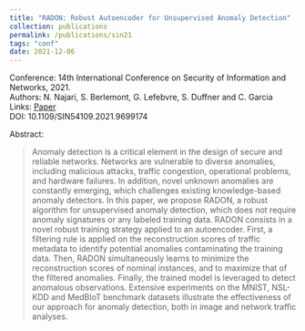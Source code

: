 ```yaml
---
title: "RADON: Robust Autoencoder for Unsupervised Anomaly Detection"
collection: publications
permalink: /publications/sin21
tags: "conf"
date: 2021-12-06
---
```

Conference: 14th International Conference on Security of Information and Networks, 2021.  
Authors: N. Najari, S. Berlemont, G. Lefebvre, S. Duffner and C. Garcia   
Links: [Paper](https://ieeexplore.ieee.org/document/9699174)  
DOI: 10.1109/SIN54109.2021.9699174  


Abstract:
> Anomaly detection is a critical element in the design of secure and reliable networks. Networks are vulnerable to diverse anomalies, including malicious attacks, traffic congestion, operational problems, and hardware failures. In addition, novel unknown anomalies are constantly emerging, which challenges existing knowledge-based anomaly detectors. In this paper, we propose RADON, a robust algorithm for unsupervised anomaly detection, which does not require anomaly signatures or any labeled training data. RADON consists in a novel robust training strategy applied to an autoencoder. First, a filtering rule is applied on the reconstruction scores of traffic metadata to identify potential anomalies contaminating the training data. Then, RADON simultaneously learns to minimize the reconstruction scores of nominal instances, and to maximize that of the filtered anomalies. Finally, the trained model is leveraged to detect anomalous observations. Extensive experiments on the MNIST, NSL-KDD and MedBIoT benchmark datasets illustrate the effectiveness of our approach for anomaly detection, both in image and network traffic analyses.



